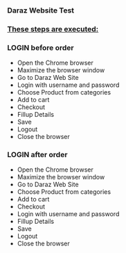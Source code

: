 ### Daraz Website Test

### **[These steps are executed:](url)**  

### LOGIN before order

- Open the Chrome browser
- Maximize the browser window
- Go to Daraz Web Site
- Login with username and password
- Choose Product from categories 
- Add to cart
- Checkout
- Fillup Details
- Save
- Logout
- Close the browser

### LOGIN after order

- Open the Chrome browser
- Maximize the browser window
- Go to Daraz Web Site
- Choose Product from categories 
- Add to cart
- Checkout
- Login with username and password
- Fillup Details
- Save
- Logout
- Close the browser
